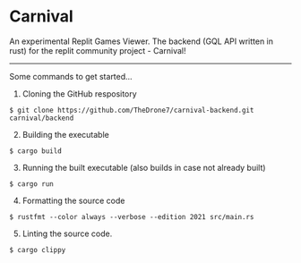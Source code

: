 # Carnival

An experimental Replit Games Viewer.
The backend (GQL API written in rust) for the replit community project - Carnival!

---

Some commands to get started...

1. Cloning the GitHub respository
```shell
$ git clone https://github.com/TheDrone7/carnival-backend.git carnival/backend
```

2. Building the executable
```shell
$ cargo build
```

3. Running the built executable (also builds in case not already built)
```shell
$ cargo run
```

4. Formatting the source code
```shell
$ rustfmt --color always --verbose --edition 2021 src/main.rs
```

5. Linting the source code.
```shell
$ cargo clippy
```
